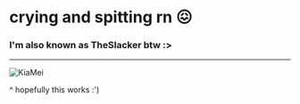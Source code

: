 # crying and spitting rn 😖

### I'm also known as TheSlacker btw :>
***
![KiaMei](https://media.discordapp.net/attachments/845104228191567902/1047790585936871526/kiamei3.png)

^ hopefully this works :')

<!--
**purple-affogato/purple-affogato** is a ✨ _special_ ✨ repository because its `README.md` (this file) appears on your GitHub profile.

Here are some ideas to get you started:

- 🔭 I’m currently working on ...
- 🌱 I’m currently learning ...
- 👯 I’m looking to collaborate on ...
- 🤔 I’m looking for help with ...
- 💬 Ask me about ...
- 📫 How to reach me: ...
- 😄 Pronouns: ...
- ⚡ Fun fact: ...
-->

